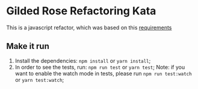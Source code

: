 # Gilded Rose Refactoring Kata

This is a javascript refactor, which was based on this [requirements](https://github.com/emilybache/GildedRose-Refactoring-Kata/blob/master/GildedRoseRequirements.txt)

## Make it run

1. Install the dependencies: `npm install` or `yarn install`;
2. In order to see the tests, run: `npm run test` or `yarn test`;
   Note: if you want to enable the watch mode in tests, please run `npm run test:watch` or `yarn test:watch`;

